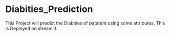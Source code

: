 # Diabities_Prediction
This Project will predict the Diabities of patatent using some attributes. This is Deployed on streamlit.
